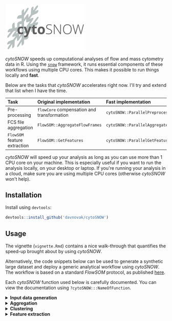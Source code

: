 <img src="./logo.png" alt="ViVAE" width="250"/>

*cytoSNOW* speeds up computational analyses of flow and mass cytometry data in R.
Using the [`snow`](https://cran.r-project.org/web/packages/snow/index.html) framework, it runs essential components of these workflows using multiple CPU cores.
This makes it possible to run things locally and **fast**.

Below are the tasks that *cytoSNOW* accelerates right now.
I'll try and extend that list when I have the time.

| Task | Original implementation | Fast implementation |
| :-- | :-- | :-- |
| Pre-processing               | `flowCore` compensation and transformation | `cytoSNOW::ParallelPreprocess`  |
| FCS file aggregation         | `FlowSOM::AggregateFlowFrames`             | `cytoSNOW::ParallelAggregate`   |
| `FlowSOM` feature extraction | `FlowSOM::GetFeatures`                     | `cytoSNOW::ParallelGetFeatures` |

*cytoSNOW* will speed up your analysis as long as you can use more than 1 CPU core on your machine.
This is especially useful if you want to run the analysis locally, on your desktop or laptop.
If you're running your analysis in a cloud, make sure you are using multiple CPU cores (otherwise *cytoSNOW* won't help).

## Installation

Install using `devtools`:

```R
devtools::install_github('davnovak/cytoSNOW')
```

## Usage

The vignette (`vignette.Rmd`) contains a nice walk-through that quantifies the speed-up brought about by using *cytoSNOW*.

Alternatively, the code snippets below can be used to generate a synthetic large dataset and deploy a generic analytical workflow using *cytoSNOW*.
The workflow is based on a standard *FlowSOM* protocol, as published [here](https://www.nature.com/articles/s41596-021-00550-0).

Each *cytoSNOW* function used below is carefully documented.
You can view the documentation using ```?cytoSNOW:::NameOfFunction```.

<details>
<summary><b>Input data generation</b></summary>
<br>

We begin by generating a synthetic dataset of `N` samples (2000 by default).
(In reality, we only create a single FCS file but reuse it, pretending there are 2000 of them.)

```r
## Simulate synthetic data ----

N  <- 2000          # sample count
nr <- 3e5           # cells per sample
nc <- 30            # number of markers
idcs_type <- 1:20   # markers for cell type
idcs_state <- 21:30 # markers for cell state

markers <- paste0('Marker', seq_len(nc))
set.seed(1); ff <- cytoSNOW::ValidateFCS(
  `colnames<-`( # Gaussian noise
    matrix(rnorm(nr*nc, mean = 10, sd = 5), ncol = nc),
    markers
  )
)

fname_input <- 'InputSample.fcs'
flowCore::write.FCS(ff, fname_input)
fnames <- rep(fname_input, times = N)

Sys.setenv( # exception for cytoSNOW to use same file multiple times
  'DUPLICATE_EXCEPTION' = TRUE 
)
```

To be able to simulate pre-processing, we also generate a spillover matrix for compensation and a `flowCore::transformList` for signal transformation.

```r
## Create a spillover matrix for compensation ----

set.seed(1); spillover <- # Gaussian noise with 1 on the diagonal
  `diag<-`(matrix(abs(rnorm(nc**2, mean = 1e-2, sd = 1e-3)), ncol = nc), 1.)
rownames(spillover) <- colnames(spillover) <- markers

## Create transformation instructions per channel ----

tf_list <- flowCore::transformList(
  from = markers, tfun = flowCore::arcsinhTransform(b = 120)
)
```
<hr>
</details>
<details>
<summary><b>Aggregation</b></summary>
<br>

The next step in the standard protocol is to aggregate expression data from all the pre-processed files, to obtain training data for the clustering model.

```r
agg <- cytoSNOW::ParallelAggregate(fnames = fnames_pre, N = 1e6)
```

This creates a 1-million-cell expression matrix that samples cells from all the files, making sure each sample is represented.
<hr>
</details>
<details>
<summary><b>Clustering</b></summary>
<br>

*FlowSOM* clustering itself is actually very fast.
Despite numerous approaches optimising this process to run faster, this is rarely the real bottleneck.

```r
fsom <- FlowSOM::FlowSOM(agg1, nClus = 40, colsToUse = markers[idcs_type])
```
<hr>
</details>
<details>
<summary><b>Feature extraction</b></summary>
<br>

To be able to compare cell types and cell state across cytometry samples, we would typically use feature extraction as implemented in *FlowSOM*.
Here, we accelerate the feature extraction process.

```r
fe <- cytoSNOW::ParallelGetFeatures(
  fsom          = fsom,
  fnames        = fnames_pre,
  level         = c('clusters', 'metaclusters'),
  type          = c('counts', 'proportions', 'medians'),
  state_markers = markers[idcs_state]
)
```
<hr>
</details>
